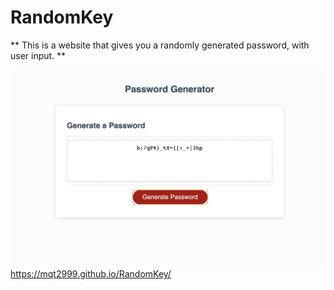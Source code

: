 # RandomKey

** This is a website that gives you a randomly generated password, with user input. **

![Preview](./assets/images/ReadMEscreenShot.png)
 https://mqt2999.github.io/RandomKey/
